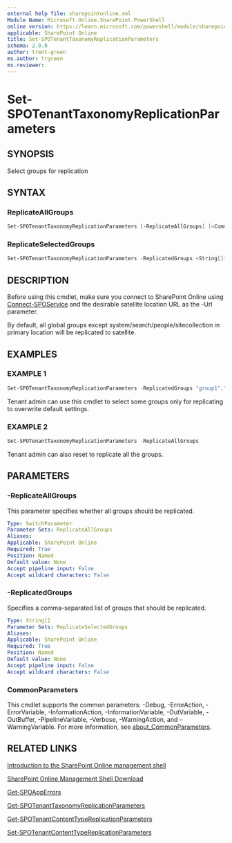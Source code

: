 ```yaml
---
external help file: sharepointonline.xml
Module Name: Microsoft.Online.SharePoint.PowerShell
online version: https://learn.microsoft.com/powershell/module/sharepoint-online/set-spotenanttaxonomyreplicationparameters
applicable: SharePoint Online
title: Set-SPOTenantTaxonomyReplicationParameters
schema: 2.0.0
author: trent-green
ms.author: trgreen
ms.reviewer:
---
```


# Set-SPOTenantTaxonomyReplicationParameters

## SYNOPSIS

Select groups for replication

## SYNTAX

### ReplicateAllGroups

```powershell
Set-SPOTenantTaxonomyReplicationParameters [-ReplicateAllGroups] [<CommonParameters>]
```

### ReplicateSelectedGroups

```powershell
Set-SPOTenantTaxonomyReplicationParameters -ReplicatedGroups <String[]> [<CommonParameters>]
```

## DESCRIPTION

Before using this cmdlet, make sure you connect to SharePoint Online using [Connect-SPOService](Connect-SPOService.md) and the desirable satellite location URL as the -Url parameter.

By default, all global groups except system/search/people/sitecollection in primary location will be replicated to
satellite.

## EXAMPLES

### EXAMPLE 1

```powershell
Set-SPOTenantTaxonomyReplicationParameters -ReplicatedGroups "group1","group2"
```

Tenant admin can use this cmdlet to select some groups only for replicating to overwrite default settings.

### EXAMPLE 2

```powershell
Set-SPOTenantTaxonomyReplicationParameters -ReplicateAllGroups
```

Tenant admin can also reset to replicate all the groups.

## PARAMETERS

### -ReplicateAllGroups

This parameter specifies whether all groups should be replicated.

```yaml
Type: SwitchParameter
Parameter Sets: ReplicateAllGroups
Aliases:
Applicable: SharePoint Online
Required: True
Position: Named
Default value: None
Accept pipeline input: False
Accept wildcard characters: False
```

### -ReplicatedGroups

Specifies a comma-separated list of groups that should be replicated.

```yaml
Type: String[]
Parameter Sets: ReplicateSelectedGroups
Aliases:
Applicable: SharePoint Online
Required: True
Position: Named
Default value: None
Accept pipeline input: False
Accept wildcard characters: False
```

### CommonParameters

This cmdlet supports the common parameters: -Debug, -ErrorAction, -ErrorVariable, -InformationAction, -InformationVariable, -OutVariable, -OutBuffer, -PipelineVariable, -Verbose, -WarningAction, and -WarningVariable. For more information, see [about_CommonParameters](https://go.microsoft.com/fwlink/?LinkID=113216).

## RELATED LINKS

[Introduction to the SharePoint Online management shell](https://support.office.com/en-us/article/introduction-to-the-sharepoint-online-management-shell-c16941c3-19b4-4710-8056-34c034493429)

[SharePoint Online Management Shell Download](https://www.microsoft.com/en-US/download/details.aspx?id=35588)

[Get-SPOAppErrors](Get-SPOAppErrors.md)

[Get-SPOTenantTaxonomyReplicationParameters](Get-SPOTenantTaxonomyReplicationParameters.md)

[Get-SPOTenantContentTypeReplicationParameters](Get-SPOTenantContentTypeReplicationParameters.md)

[Set-SPOTenantContentTypeReplicationParameters](Set-SPOTenantContentTypeReplicationParameters.md)
